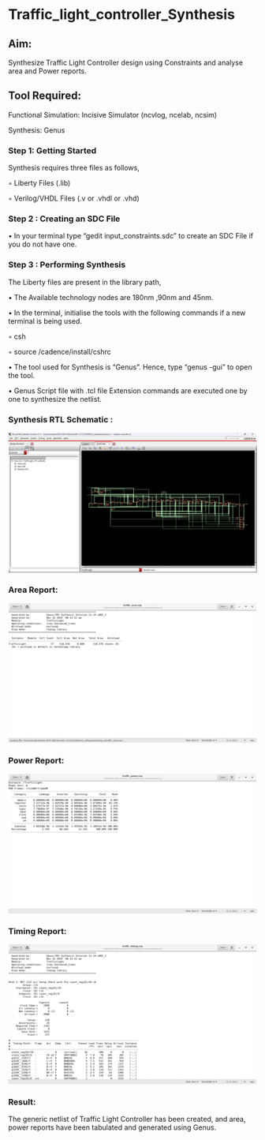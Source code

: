 # Traffic_light_controller_Synthesis

## Aim:

Synthesize Traffic Light Controller design using Constraints and analyse area and Power reports.

## Tool Required:

Functional Simulation: Incisive Simulator (ncvlog, ncelab, ncsim)

Synthesis: Genus

### Step 1: Getting Started

Synthesis requires three files as follows,

◦ Liberty Files (.lib)

◦ Verilog/VHDL Files (.v or .vhdl or .vhd)

### Step 2 : Creating an SDC File

•	In your terminal type “gedit input_constraints.sdc” to create an SDC File if you do not have one.

### Step 3 : Performing Synthesis

The Liberty files are present in the library path,

• The Available technology nodes are 180nm ,90nm and 45nm.

• In the terminal, initialise the tools with the following commands if a new terminal is being used.

◦ csh

◦ source /cadence/install/cshrc

• The tool used for Synthesis is “Genus”. Hence, type “genus -gui” to open the tool.

• Genus Script file with .tcl file Extension commands are executed one by one to synthesize the netlist.

### Synthesis RTL Schematic :
![sathya](https://github.com/Sathyaseelanj/Traffic_light_controller_synthesis/blob/main/Screenshot%20(15).png)

### Area Report:
![sathya](https://github.com/Sathyaseelanj/Traffic_light_controller_synthesis/blob/main/Screenshot%20(19).png)

### Power Report:
![sathya](https://github.com/Sathyaseelanj/Traffic_light_controller_synthesis/blob/main/Screenshot%20(18).png)

### Timing Report:
![sathya](https://github.com/Sathyaseelanj/Traffic_light_controller_synthesis/blob/main/Screenshot%20(20).png)


### Result:

The generic netlist of Traffic Light Controller has been created, and area, power reports have been tabulated and generated using Genus.
